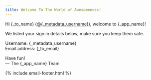 ```yaml
---
title: Welcome To The World of Awesomeness!
---
```


<p>Hi {_to_name} (<a href="{_app_name}/@{_metadata_username}">@{_metadata_username}</a>), welcome to {_app_name}!</p>

<p>We listed your sign in details below, make sure you keep them safe.</p>

<p>
  Username: {_metadata_username}<br>
  Email address: {_to_email}
</p>

<p>
  Have fun!<br>
  &mdash; The {_app_name} Team
</p>

{% include email-footer.html %}